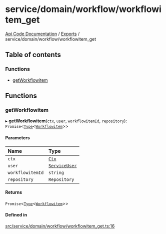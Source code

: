 # service/domain/workflow/workflowitem\_get
 
[Api Code Documentation](../README.md) / [Exports](../modules.md) / service/domain/workflow/workflowitem\_get

## Table of contents

### Functions

- [getWorkflowitem](service_domain_workflow_workflowitem_get.md#getworkflowitem)

## Functions

### getWorkflowitem

▸ **getWorkflowitem**(`ctx`, `user`, `workflowitemId`, `repository`): `Promise`\<[`Type`](result.md#type)\<[`Workflowitem`](../interfaces/service_domain_workflow_workflowitem.Workflowitem.md)\>\>

#### Parameters

| Name | Type |
| :------ | :------ |
| `ctx` | [`Ctx`](../interfaces/lib_ctx.Ctx.md) |
| `user` | [`ServiceUser`](../interfaces/service_domain_organization_service_user.ServiceUser.md) |
| `workflowitemId` | `string` |
| `repository` | `Repository` |

#### Returns

`Promise`\<[`Type`](result.md#type)\<[`Workflowitem`](../interfaces/service_domain_workflow_workflowitem.Workflowitem.md)\>\>

#### Defined in

[src/service/domain/workflow/workflowitem_get.ts:16](https://github.com/openkfw/TruBudget/blob/26ade46/api/src/service/domain/workflow/workflowitem_get.ts#L16)

